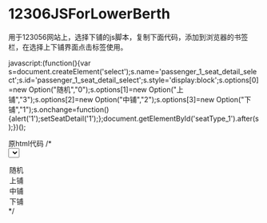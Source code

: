 # 12306JSForLowerBerth


用于123056网站上，选择下铺的js脚本，复制下面代码，添加到浏览器的书签栏，在选择上下铺界面点击标签使用。


javascript:(function(){var s=document.createElement('select');s.name='passenger_1_seat_detail_select';s.id='passenger_1_seat_detail_select';s.style='display:block';s.options[0]=new Option("随机","0");s.options[1]=new Option("上铺","3");s.options[2]=new Option("中铺","2");s.options[3]=new Option("下铺","1");s.onchange=function(){alert('1');setSeatDetail('1');};document.getElementById('seatType_1').after(s);})();


原html代码
/* <select name="passenger_1_seat_detail_select" style="display:block" id="passenger_1_seat_detail_select" onchange="setSeatDetail('1')">
  <option value="0">随机</option>
  <option value="3">上铺</option>
  <option value="2">中铺</option>
  <option value="1">下铺</option>
</select>
*/







